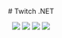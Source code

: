 <p align="center">  
# Twitch .NET
</p>
<p align="center">
 <img src="https://img.shields.io/github/issues-raw/naendo/twitch-net">
 <img src="https://img.shields.io/badge/.NETCore-3.1-ff69b4.svg">
 <img src="https://img.shields.io/github/workflow/status/naendo/twitch-net/.NET%20Core%20Desktop">
 <img src="https://img.shields.io/discord/298408053970305024?logo=discord">
</p>
